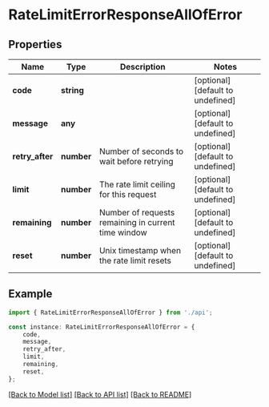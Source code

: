 # RateLimitErrorResponseAllOfError


## Properties

Name | Type | Description | Notes
------------ | ------------- | ------------- | -------------
**code** | **string** |  | [optional] [default to undefined]
**message** | **any** |  | [optional] [default to undefined]
**retry_after** | **number** | Number of seconds to wait before retrying | [optional] [default to undefined]
**limit** | **number** | The rate limit ceiling for this request | [optional] [default to undefined]
**remaining** | **number** | Number of requests remaining in current time window | [optional] [default to undefined]
**reset** | **number** | Unix timestamp when the rate limit resets | [optional] [default to undefined]

## Example

```typescript
import { RateLimitErrorResponseAllOfError } from './api';

const instance: RateLimitErrorResponseAllOfError = {
    code,
    message,
    retry_after,
    limit,
    remaining,
    reset,
};
```

[[Back to Model list]](../README.md#documentation-for-models) [[Back to API list]](../README.md#documentation-for-api-endpoints) [[Back to README]](../README.md)
